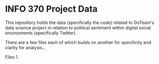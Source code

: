 # INFO 370 Project Data

This repository holds the data (specifically the code) related to GoTeam's data science project in relation to political sentiment
within digital social environments (specifically Twitter).

There are a few files each of which builds on another for specificity and clarity for analysis...

Files
1. 

